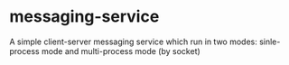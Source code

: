 # messaging-service
A simple client-server messaging service which run in two modes: sinle-process mode and multi-process mode (by socket)

